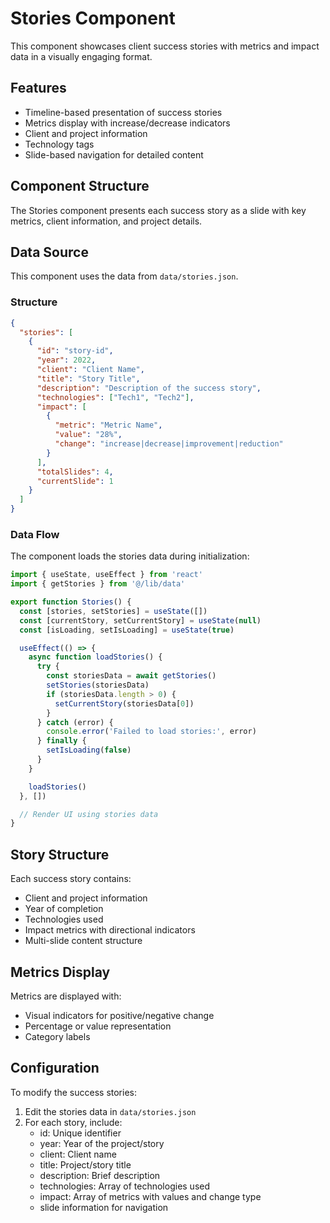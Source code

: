 # Stories Component

This component showcases client success stories with metrics and impact data in a visually engaging format.

## Features

- Timeline-based presentation of success stories
- Metrics display with increase/decrease indicators
- Client and project information
- Technology tags
- Slide-based navigation for detailed content

## Component Structure

The Stories component presents each success story as a slide with key metrics, client information, and project details.

## Data Source

This component uses the data from `data/stories.json`.

### Structure
```json
{
  "stories": [
    {
      "id": "story-id",
      "year": 2022,
      "client": "Client Name",
      "title": "Story Title",
      "description": "Description of the success story",
      "technologies": ["Tech1", "Tech2"],
      "impact": [
        {
          "metric": "Metric Name",
          "value": "28%",
          "change": "increase|decrease|improvement|reduction"
        }
      ],
      "totalSlides": 4,
      "currentSlide": 1
    }
  ]
}
```

### Data Flow

The component loads the stories data during initialization:

```jsx
import { useState, useEffect } from 'react'
import { getStories } from '@/lib/data'

export function Stories() {
  const [stories, setStories] = useState([])
  const [currentStory, setCurrentStory] = useState(null)
  const [isLoading, setIsLoading] = useState(true)

  useEffect(() => {
    async function loadStories() {
      try {
        const storiesData = await getStories()
        setStories(storiesData)
        if (storiesData.length > 0) {
          setCurrentStory(storiesData[0])
        }
      } catch (error) {
        console.error('Failed to load stories:', error)
      } finally {
        setIsLoading(false)
      }
    }

    loadStories()
  }, [])

  // Render UI using stories data
}
```

## Story Structure

Each success story contains:
- Client and project information
- Year of completion
- Technologies used
- Impact metrics with directional indicators
- Multi-slide content structure

## Metrics Display

Metrics are displayed with:
- Visual indicators for positive/negative change
- Percentage or value representation
- Category labels

## Configuration

To modify the success stories:

1. Edit the stories data in `data/stories.json`
2. For each story, include:
   - id: Unique identifier
   - year: Year of the project/story
   - client: Client name
   - title: Project/story title
   - description: Brief description
   - technologies: Array of technologies used
   - impact: Array of metrics with values and change type
   - slide information for navigation